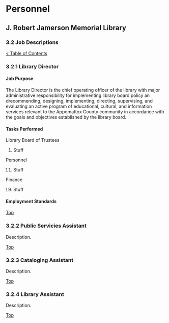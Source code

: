 [0]: ../README.md
[3.2]: job-descriptions.md

# Personnel
## J. Robert Jamerson Memorial Library
### 3.2 Job Descriptions
[< Table of Contents][0]

### 3.2.1 Library Director

#### Job Purpose

The Library Director is the chief operating officer of the library with major administrative responsibility for implementing library board policy an drecommending, designing, implementing, directing, supervising, and evaluating an active program of educational, cultural, and information services relevant to the Appomattox County community in accordance with the goals and objectives established by the library board.

#### Tasks Performed

Library Board of Trustees

1. Stuff

Personnel

11. Stuff

Finance

19. Stuff




#### Employment Standards



[Top][3.2]

### 3.2.2 Public Servicies Assistant
Description.

[Top][3.2]

### 3.2.3 Cataloging Assistant
Description.

[Top][3.2]

### 3.2.4 Library Assistant
Description.

[Top][3.2]